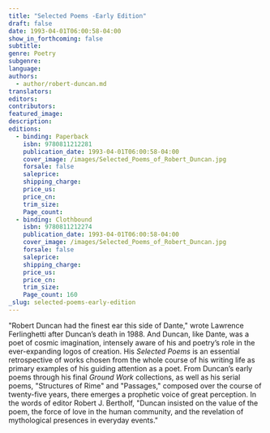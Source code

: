 ```yaml
---
title: "Selected Poems -Early Edition"
draft: false
date: 1993-04-01T06:00:58-04:00
show_in_forthcoming: false
subtitle:
genre: Poetry
subgenre:
language:
authors:
  - author/robert-duncan.md
translators:
editors:
contributors:
featured_image:
description:
editions:
  - binding: Paperback
    isbn: 9780811212281
    publication_date: 1993-04-01T06:00:58-04:00
    cover_image: /images/Selected_Poems_of_Robert_Duncan.jpg
    forsale: false
    saleprice:
    shipping_charge:
    price_us:
    price_cn:
    trim_size:
    Page_count:
  - binding: Clothbound
    isbn: 9780811212274
    publication_date: 1993-04-01T06:00:58-04:00
    cover_image: /images/Selected_Poems_of_Robert_Duncan.jpg
    forsale: false
    saleprice:
    shipping_charge:
    price_us:
    price_cn:
    trim_size:
    Page_count: 160
_slug: selected-poems-early-edition
---
```


"Robert Duncan had the finest ear this side of Dante," wrote Lawrence Ferlinghetti after Duncan’s death in 1988. And Duncan, like Dante, was a poet of cosmic imagination, intensely aware of his and poetry’s role in the ever-expanding logos of creation. His _Selected Poems_ is an essential retrospective of works chosen from the whole course of his writing life as primary examples of his guiding attention as a poet. From Duncan’s early poems through his final _Ground Work_ collections, as well as his serial poems, "Structures of Rime" and "Passages," composed over the course of twenty-five years, there emerges a prophetic voice of great perception. In the words of editor Robert J. Bertholf, "Duncan insisted on the value of the poem, the force of love in the human community, and the revelation of mythological presences in everyday events."

